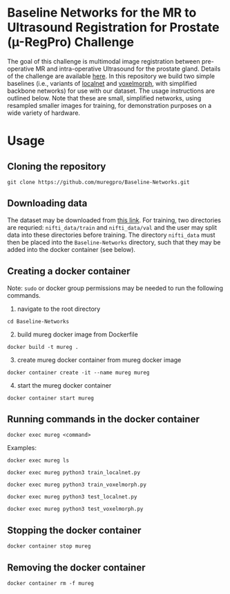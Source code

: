 # Baseline Networks for the MR to Ultrasound Registration for Prostate (µ-RegPro) Challenge

The goal of this challenge is multimodal image registration between pre-operative MR and intra-operative Ultrasound for the prostate gland. Details of the challenge are available [here](https://muregpro.github.io/). In this repository we build two simple baselines (i.e., variants of [localnet](https://www.sciencedirect.com/science/article/pii/S1361841518301051) and [voxelmorph](https://ieeexplore.ieee.org/document/8633930), with simplified backbone networks) for use with our dataset. The usage instructions are outlined below. Note that these are small, simplified networks, using resampled smaller images for training, for demonstration purposes on a wide variety of hardware.

# Usage

## Cloning the repository
```
git clone https://github.com/muregpro/Baseline-Networks.git
```

## Downloading data

The dataset may be downloaded from [this link](https://doi.org/10.5281/zenodo.7870104). For training, two directories are requried: `nifti_data/train` and `nifti_data/val` and the user may split data into these directories before training. The directory `nifti_data` must then be placed into the `Baseline-Networks` directory, such that they may be added into the docker container (see below).

## Creating a docker container

Note: `sudo` or docker group permissions may be needed to run the following commands.

1) navigate to the root directory
  ```
  cd Baseline-Networks
  ```

2) build mureg docker image from Dockerfile
```
docker build -t mureg .
```

3) create mureg docker container from mureg docker image
```
docker container create -it --name mureg mureg
```

4) start the mureg docker container
```
docker container start mureg
```


## Running commands in the docker container

```
docker exec mureg <command>
```
Examples:
```
docker exec mureg ls
```
```
docker exec mureg python3 train_localnet.py
```
```
docker exec mureg python3 train_voxelmorph.py
```
```
docker exec mureg python3 test_localnet.py
```
```
docker exec mureg python3 test_voxelmorph.py
```


## Stopping the docker container

```
docker container stop mureg
```

## Removing the docker container
```
docker container rm -f mureg
```
